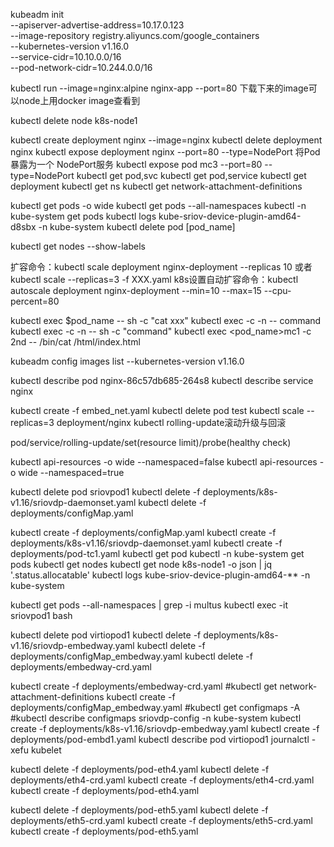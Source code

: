 kubeadm init \
  --apiserver-advertise-address=10.17.0.123 \
  --image-repository registry.aliyuncs.com/google_containers \
  --kubernetes-version v1.16.0 \
  --service-cidr=10.10.0.0/16 \
  --pod-network-cidr=10.244.0.0/16

kubectl run --image=nginx:alpine nginx-app --port=80
下载下来的image可以node上用docker image查看到

kubectl delete node k8s-node1

kubectl create deployment nginx --image=nginx
kubectl delete deployment nginx
kubectl expose deployment nginx --port=80 --type=NodePort
将Pod暴露为一个 NodePort服务
kubectl expose pod mc3          --port=80 --type=NodePort
kubectl get pod,svc
kubectl get pod,service
kubectl get deployment
kubectl get ns
kubectl get network-attachment-definitions

kubectl get pods -o wide
kubectl get pods --all-namespaces
kubectl -n kube-system get pods
kubectl logs kube-sriov-device-plugin-amd64-d8sbx -n kube-system
kubectl delete pod [pod_name]

kubectl get nodes --show-labels

扩容命令：kubectl scale deployment nginx-deployment --replicas 10 或者 kubectl scale --replicas=3 -f XXX.yaml
k8s设置自动扩容命令：kubectl autoscale deployment nginx-deployment --min=10 --max=15 --cpu-percent=80

kubectl exec $pod_name -- sh -c "cat xxx"
kubectl exec -c <container> <pod> -n <namespace> -- command
kubectl exec -c <container> <pod> -n <namespace> -- sh -c "command"
kubectl exec <pod_name>mc1 -c 2nd -- /bin/cat /html/index.html 

kubeadm config images list --kubernetes-version v1.16.0

kubectl describe pod nginx-86c57db685-264s8
kubectl describe service nginx

kubectl create -f embed_net.yaml
kubectl delete pod test
kubectl scale --replicas=3 deployment/nginx
kubectl rolling-update滚动升级与回滚

pod/service/rolling-update/set(resource limit)/probe(healthy check)

kubectl api-resources -o wide --namespaced=false
kubectl api-resources -o wide --namespaced=true

kubectl delete pod sriovpod1
kubectl delete -f deployments/k8s-v1.16/sriovdp-daemonset.yaml
kubectl delete -f deployments/configMap.yaml

kubectl create -f deployments/configMap.yaml
kubectl create -f deployments/k8s-v1.16/sriovdp-daemonset.yaml
kubectl create -f deployments/pod-tc1.yaml
kubectl get pod
kubectl -n kube-system get pods
kubectl get nodes
kubectl get node k8s-node1 -o json | jq '.status.allocatable'
kubectl logs kube-sriov-device-plugin-amd64-** -n kube-system

kubectl get pods --all-namespaces | grep -i multus
kubectl exec -it sriovpod1 bash

kubectl delete pod virtiopod1
kubectl delete -f deployments/k8s-v1.16/sriovdp-embedway.yaml
kubectl delete -f deployments/configMap_embedway.yaml
kubectl delete -f deployments/embedway-crd.yaml

kubectl create -f deployments/embedway-crd.yaml
#kubectl get network-attachment-definitions
kubectl create -f deployments/configMap_embedway.yaml
#kubectl get configmaps -A
#kubectl describe configmaps sriovdp-config -n kube-system
kubectl create -f deployments/k8s-v1.16/sriovdp-embedway.yaml
kubectl create -f deployments/pod-embd1.yaml
kubectl describe pod virtiopod1
journalctl -xefu kubelet


kubectl delete -f deployments/pod-eth4.yaml
kubectl delete -f deployments/eth4-crd.yaml
kubectl create -f deployments/eth4-crd.yaml
kubectl create -f deployments/pod-eth4.yaml

kubectl delete -f deployments/pod-eth5.yaml
kubectl delete -f deployments/eth5-crd.yaml
kubectl create -f deployments/eth5-crd.yaml
kubectl create -f deployments/pod-eth5.yaml
